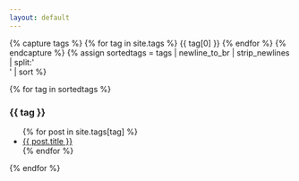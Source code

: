 ```yaml
---
layout: default
---
```

{% capture tags %}
{% for tag in site.tags %}
{{ tag[0] }}
{% endfor %}
{% endcapture %}
{% assign sortedtags = tags | newline_to_br | strip_newlines | split:'<br />' | sort %}

{% for tag in sortedtags %}
<h3 id="{{ tag | downcase }}">{{ tag }}</h3>
<ul>
    {% for post in site.tags[tag] %}
    <li><a href="{{ post.url }}">{{ post.title }}</a></li>
    {% endfor %}
</ul>
{% endfor %}